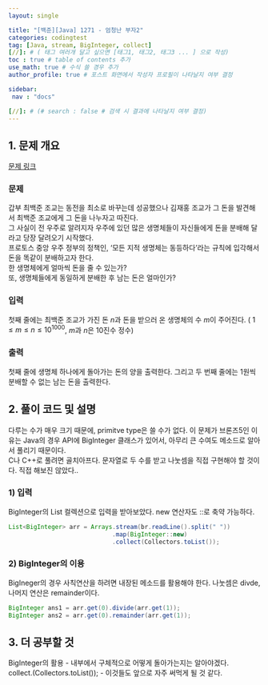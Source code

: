 ```yaml
---
layout: single

title: "[백준][Java] 1271 - 엄청난 부자2"
categories: codingtest
tag: [Java, stream, BigInteger, collect]
[//]: # ( 태그 여러개 달고 싶으면 [태그1, 태그2, 태그3 ... ] 으로 작성)
toc : true # table of contents 추가
use_math: true # 수식 쓸 경우 추가
author_profile: true # 포스트 화면에서 작성자 프로필이 나타날지 여부 결정

sidebar:
 nav : "docs"

[//]: # (# search : false # 검색 시 결과에 나타날지 여부 결정)
---
```


## 1. 문제 개요
[문제 링크](https://www.acmicpc.net/problem/1271)
### 문제
갑부 최백준 조교는 동전을 최소로 바꾸는데 성공했으나 김재홍 조교가 그 돈을 발견해서 최백준 조교에게 그 돈을 나누자고 따진다.<br/>
그 사실이 전 우주로 알려지자 우주에 있던 많은 생명체들이 자신들에게 돈을 분배해 달라고 당장 달려오기 시작했다.<br/>
프로토스 중앙 우주 정부의 정책인, ‘모든 지적 생명체는 동등하다’라는 규칙에 입각해서 돈을 똑같이 분배하고자 한다.<br/>
한 생명체에게 얼마씩 돈을 줄 수 있는가?<br/>
또, 생명체들에게 동일하게 분배한 후 남는 돈은 얼마인가?<br/>

### 입력
첫째 줄에는 최백준 조교가 가진 돈 $n$과 돈을 받으러 온 생명체의 수 $m$이 주어진다. ( $1 \leq m \leq n \leq 10^{1000}$, $m$과 $n$은 $10$진수 정수)

### 출력
첫째 줄에 생명체 하나에게 돌아가는 돈의 양을 출력한다. 그리고 두 번째 줄에는 1원씩 분배할 수 없는 남는 돈을 출력한다.


## 2. 풀이 코드 및 설명

 다루는 수가 매우 크기 때문에, primitve type은 쓸 수가 없다. 이 문제가 브론즈5인 이유는 Java의 경우 API에 BigInteger 클래스가 있어서, 아무리 큰 수여도 메소드로 알아서 풀리기 때문이다.<br/> 
 C나 C++로 풀려면 골치아프다. 문자열로 두 수를 받고 나눗셈을 직접 구현해야 할 것이다. 직접 해보진 않았다..
 
 <script src="https://gist.github.com/slackjawed12/65b81f2204a37db42bd4279448c1b6c1.js"></script>
   
### 1) 입력
 BigInteger의 List 컬렉션으로 입력을 받아보았다. new 연산자도 ::로 축약 가능하다.<br/>
   
 ``` java
 List<BigInteger> arr = Arrays.stream(br.readLine().split(" "))
                              .map(BigInteger::new)
                              .collect(Collectors.toList());
 ```
 
### 2) BigInteger의 이용
 BigIneger의 경우 사칙연산을 하려면 내장된 메소드를 활용해야 한다. 나눗셈은 divde, 나머지 연산은 remainder이다.<br/>

 ``` java
 BigInteger ans1 = arr.get(0).divide(arr.get(1));
 BigInteger ans2 = arr.get(0).remainder(arr.get(1));
 ```


## 3. 더 공부할 것
 BigInteger의 활용 - 내부에서 구체적으로 어떻게 돌아가는지는 알아야겠다.<br/>
 collect.(Collectors.toList()); - 이것들도 앞으로 자주 써먹게 될 것 같다.
